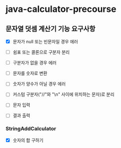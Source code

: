 # java-calculator-precourse

## 문자열 덧셈 계산기 기능 요구사항

+ [x] 문자가 null 또는 빈문자일 경우 에러
+ [ ] 쉼표 또는 콜론으로 구분자 분리
+ [ ] 구분자가 없을 경우 에러
+ [ ] 문자를 숫자로 변환
+ [ ] 숫자가 양수가 아닐 경우 에러
+ [ ] 커스텀 구분자("//"와 "\n" 사이에 위치하는 문자)로 분리
+ [ ] 문자 입력
+ [ ] 결과 출력


### StringAddCalculator
+ [x] 숫자의 합 구하기

